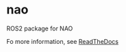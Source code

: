 # nao
ROS2 package for NAO

Fo more information, see [ReadTheDocs](https://ros2-nao.readthedocs.io/en/latest/index.html)
